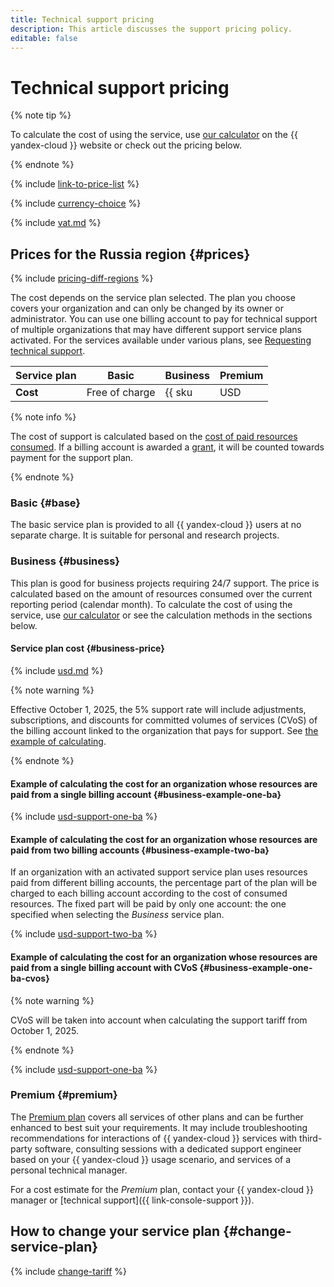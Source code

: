 ```yaml
---
title: Technical support pricing
description: This article discusses the support pricing policy.
editable: false
---
```


# Technical support pricing


{% note tip %}




To calculate the cost of using the service, use [our calculator](https://yandex.cloud/en/prices?state=a1e4dbe0c722#calculator) on the {{ yandex-cloud }} website or check out the pricing below.


{% endnote %}



{% include [link-to-price-list](../_includes/pricing/link-to-price-list.md) %}

{% include [currency-choice](../_includes/pricing/currency-choice.md) %}

{% include [vat.md](../_includes/vat.md) %}


## Prices for the Russia region {#prices}



{% include [pricing-diff-regions](../_includes/pricing-diff-regions.md) %}

The cost depends on the service plan selected. The plan you choose covers your organization and can only be changed by its owner or administrator. You can use one billing account to pay for technical support of multiple organizations that may have different support service plans activated. For the services available under various plans, see [Requesting technical support](overview.md).




Service plan | Basic           | Business                       | Premium 
--- |-------------------|------------------------------|--------
 **Cost** | Free of charge | {{ sku|USD|support.organization.business.fixed_consumption.v1|string }} per month from the billing account selected at the time of service plan activation and 5% of the organization's resource consumption cost, regardless of which billing account the organization's resources are linked to. | Upon request


{% note info %}

The cost of support is calculated based on the [cost of paid resources consumed](../billing/pricing.md). If a billing account is awarded a [grant](../billing/concepts/bonus-account.md), it will be counted towards payment for the support plan.

{% endnote %}

### Basic {#base}

The basic service plan is provided to all {{ yandex-cloud }} users at no separate charge. It is suitable for personal and research projects.

### Business {#business}

This plan is good for business projects requiring 24/7 support.
The price is calculated based on the amount of resources consumed over the current reporting period (calendar month). To calculate the cost of using the service, use [our calculator](/prices#calculator) or see the calculation methods in the sections below.

#### Service plan cost {#business-price}




{% include [usd.md](../_pricing/support/usd-business-2023.md) %}


{% note warning %}

Effective October 1, 2025, the 5% support rate will include adjustments, subscriptions, and discounts for committed volumes of services (CVoS) of the billing account linked to the organization that pays for support. See [the example of calculating](#business-example-one-ba-cvos).

{% endnote %}

#### Example of calculating the cost for an organization whose resources are paid from a single billing account {#business-example-one-ba}




{% include [usd-support-one-ba](../_pricing_examples/support/usd-one-ba.md) %}


#### Example of calculating the cost for an organization whose resources are paid from two billing accounts {#business-example-two-ba}

If an organization with an activated support service plan uses resources paid from different billing accounts, the percentage part of the plan will be charged to each billing account according to the cost of consumed resources. The fixed part will be paid by only one account: the one specified when selecting the _Business_ service plan.




{% include [usd-support-two-ba](../_pricing_examples/support/usd-two-ba.md) %}


#### Example of calculating the cost for an organization whose resources are paid from a single billing account with CVoS {#business-example-one-ba-cvos}

{% note warning %}

CVoS will be taken into account when calculating the support tariff from October 1, 2025.

{% endnote %}

{% include [usd-support-one-ba](../_pricing_examples/support/usd-one-ba-cvos.md) %}


### Premium {#premium}

The [Premium plan](/support) covers all services of other plans and can be further enhanced to best suit your requirements. It may include troubleshooting recommendations for interactions of {{ yandex-cloud }} services with third-party software, consulting sessions with a dedicated support engineer based on your {{ yandex-cloud }} usage scenario, and services of a personal technical manager.

For a cost estimate for the _Premium_ plan, contact your {{ yandex-cloud }} manager or [technical support]({{ link-console-support }}).


## How to change your service plan {#change-service-plan}

{% include [change-tariff](../_includes/support/change-pricing.md) %}